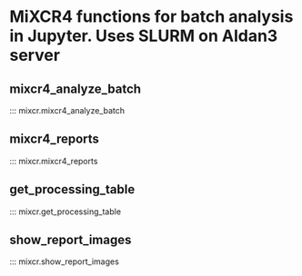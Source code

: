 
# MiXCR4 functions for batch analysis in Jupyter. Uses SLURM on Aldan3 server

## mixcr4_analyze_batch <!-- {docsify-ignore-all} -->
::: mixcr.mixcr4_analyze_batch

## mixcr4_reports
::: mixcr.mixcr4_reports

## get_processing_table
::: mixcr.get_processing_table

## show_report_images
::: mixcr.show_report_images